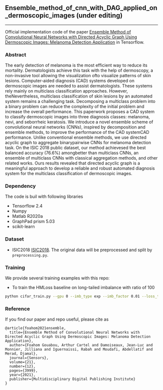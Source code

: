 ## Ensemble_method_of_cnn_with_DAG_applied_on_dermoscopic_images (under editing)
_________________

Official implementation code of the paper [Ensemble Method of Convolutional Neural Networks with Directed Acyclic Graph Using Dermoscopic Images: Melanoma Detection Application](https://www.mdpi.com/1424-8220/21/12/3999) in Tensorflow.

### Abstract
The early detection of melanoma is the most efficient way to reduce its mortality. Dermatologists achieve this task with the help of dermoscopy, a non-invasive tool allowing the visualization ofto visualize patterns of skin lesions. Computer-aided diagnosis (CAD) systems developed on dermoscopic images are needed to assist dermatologists. These systems rely mainly on multiclass classification approaches. However, theNevertheless, multiclass classification of skin lesions by an automated system remains a challenging task. Decomposing a multiclass problem into a binary problem can reduce the complexity of the initial problem and increase the overall performance. This paperwork proposes a CAD system to classify dermoscopic images into three diagnosis classes: melanoma, nevi, and seborrheic keratosis. We introduce a novel ensemble scheme of convolutional neural networks (CNNs), inspired by decomposition and ensemble methods, to improve the performance of the CAD systemCAD performance. Unlike conventional ensemble methods, we use directed acyclic graph to aggregate binarypairwise CNNs for melanoma detection task. On the ISIC 2018 public dataset, our method achievesed the best balanced accuracy (76.6%) amongbetter than multiclass CNNs, an ensemble of multiclass CNNs with classical aggregation methods, and other related works. Ours results revealed that directed acyclic graph is a meaningful approach to develop a reliable and robust automated diagnosis system for the multiclass classification of dermoscopic images.

### Dependency
The code is buil with following libraries
- Tensorflow 2.4
- Numpy
- Matlab R2020a
- GraphPad prism 5.03
- scikit-learn

### Dataset
- ISIC2018 [ISIC2018](https://challenge.isic-archive.com/data/). The original data will be preprocessed and split by `preprocessing.py`.

### Training
We provide several training examples with this repo:

- To train the HMLoss baseline on long-tailed imbalance with ratio of 100

```bash
python cifar_train.py --gpu 0 --imb_type exp --imb_factor 0.01 --loss_type CE --train_rule None
```


### Reference

If you find our paper and repo useful, please cite as

```
@article{foahom2021ensemble,
  title={Ensemble Method of Convolutional Neural Networks with Directed Acyclic Graph Using Dermoscopic Images: Melanoma Detection Application},
  author={Foahom Gouabou, Arthur Cartel and Damoiseaux, Jean-Luc and Monnier, Jilliana and Iguernaissi, Rabah and Moudafi, Abdellatif and Merad, Djamal},
  journal={Sensors},
  volume={21},
  number={12},
  pages={3999},
  year={2021},
  publisher={Multidisciplinary Digital Publishing Institute}
}
